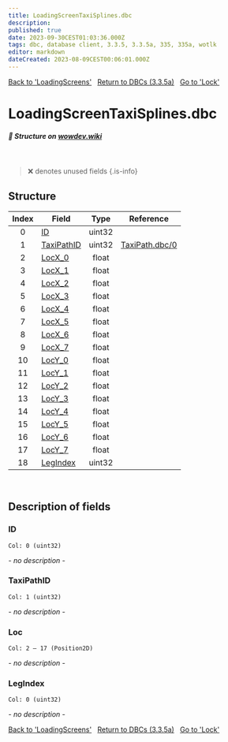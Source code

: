 ```yaml
---
title: LoadingScreenTaxiSplines.dbc
description:
published: true
date: 2023-09-30CEST01:03:36.000Z
tags: dbc, database client, 3.3.5, 3.3.5a, 335, 335a, wotlk
editor: markdown
dateCreated: 2023-08-09CEST00:06:01.000Z
---
```

<a href="https://trinitycore.info/files/DBC/335/loadingscreens" class="mt-5 v-btn v-btn--depressed v-btn--flat v-btn--outlined theme--light v-size--default darkblue--text text--lighten-3"><span class="v-btn__content"><i aria-hidden="true" class="v-icon notranslate v-icon--left mdi mdi-arrow-left theme--light"></i><span>Back to 'LoadingScreens'</span></span></a>&nbsp;&nbsp;&nbsp;<a href="https://trinitycore.info/files/DBC/335/DBC" class="mt-5 v-btn v-btn--depressed v-btn--flat v-btn--outlined theme--light v-size--default darkblue--text text--lighten-3"><span class="v-btn__content"><i aria-hidden="true" class="v-icon notranslate v-icon--left mdi mdi-home-outline theme--light"></i><span>Return to DBCs (3.3.5a)</span></span></a>&nbsp;&nbsp;&nbsp;<a href="https://trinitycore.info/files/DBC/335/lock" class="mt-5 v-btn v-btn--depressed v-btn--flat v-btn--outlined theme--light v-size--default darkblue--text text--lighten-3"><span class="v-btn__content"><span>Go to 'Lock'</span><i aria-hidden="true" class="v-icon notranslate v-icon--right mdi mdi-arrow-right theme--light"></i></span></a>

# LoadingScreenTaxiSplines.dbc
##### :pencil: Structure on [wowdev.wiki](https://wowdev.wiki/DB/LoadingScreenTaxiSplines)
&nbsp;

> :x: denotes unused fields
{.is-info}


## Structure

| Index | Field | Type | Reference |
| :---: | --- | :---: | --- |
| 0 | [ID](#id-alt) | uint32 |  |
| 1 | [TaxiPathID](#taxipathid) | uint32 | [TaxiPath.dbc/0](/files/DBC/335/taxipath#id-alt) |
| 2 | [LocX_0](#loc) | float |  |
| 3 | [LocX_1](#loc) | float |  |
| 4 | [LocX_2](#loc) | float |  |
| 5 | [LocX_3](#loc) | float |  |
| 6 | [LocX_4](#loc) | float |  |
| 7 | [LocX_5](#loc) | float |  |
| 8 | [LocX_6](#loc) | float |  |
| 9 | [LocX_7](#loc) | float |  |
| 10 | [LocY_0](#loc) | float |  |
| 11 | [LocY_1](#loc) | float |  |
| 12 | [LocY_2](#loc) | float |  |
| 13 | [LocY_3](#loc) | float |  |
| 14 | [LocY_4](#loc) | float |  |
| 15 | [LocY_5](#loc) | float |  |
| 16 | [LocY_6](#loc) | float |  |
| 17 | [LocY_7](#loc) | float |  |
| 18 | [LegIndex](#legindex) | uint32 |  |
&nbsp;
## Description of fields

### ID <!-- {#id-alt} -->
<code>Col: 0 (uint32)</code>

*- no description -*
&nbsp;

### TaxiPathID
<code>Col: 1 (uint32)</code>

*- no description -*
&nbsp;

### Loc
<code>Col: 2 &ndash; 17 (Position2D)</code>

*- no description -*
&nbsp;

### LegIndex
<code>Col: 0 (uint32)</code>

*- no description -*
&nbsp;

<a href="https://trinitycore.info/files/DBC/335/loadingscreens" class="mt-5 v-btn v-btn--depressed v-btn--flat v-btn--outlined theme--light v-size--default darkblue--text text--lighten-3"><span class="v-btn__content"><i aria-hidden="true" class="v-icon notranslate v-icon--left mdi mdi-arrow-left theme--light"></i><span>Back to 'LoadingScreens'</span></span></a>&nbsp;&nbsp;&nbsp;<a href="https://trinitycore.info/files/DBC/335/DBC" class="mt-5 v-btn v-btn--depressed v-btn--flat v-btn--outlined theme--light v-size--default darkblue--text text--lighten-3"><span class="v-btn__content"><i aria-hidden="true" class="v-icon notranslate v-icon--left mdi mdi-home-outline theme--light"></i><span>Return to DBCs (3.3.5a)</span></span></a>&nbsp;&nbsp;&nbsp;<a href="https://trinitycore.info/files/DBC/335/lock" class="mt-5 v-btn v-btn--depressed v-btn--flat v-btn--outlined theme--light v-size--default darkblue--text text--lighten-3"><span class="v-btn__content"><span>Go to 'Lock'</span><i aria-hidden="true" class="v-icon notranslate v-icon--right mdi mdi-arrow-right theme--light"></i></span></a>
